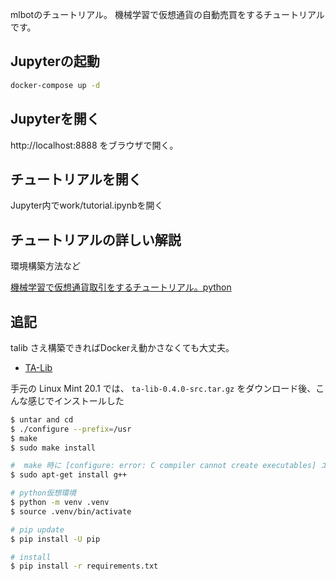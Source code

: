 mlbotのチュートリアル。
機械学習で仮想通貨の自動売買をするチュートリアルです。

## Jupyterの起動

```bash
docker-compose up -d
```

## Jupyterを開く

http://localhost:8888 をブラウザで開く。

## チュートリアルを開く

Jupyter内でwork/tutorial.ipynbを開く

## チュートリアルの詳しい解説

環境構築方法など

[機械学習で仮想通貨取引をするチュートリアル。python](https://qiita.com/richmanbtc/items/05916384bf9d2b1e2f35)


## 追記

talib さえ構築できればDockerえ動かさなくても大丈夫。
- [TA-Lib](https://mrjbq7.github.io/ta-lib/install.html)

手元の Linux Mint 20.1 では、
`ta-lib-0.4.0-src.tar.gz` をダウンロード後、こんな感じでインストールした

```bash
$ untar and cd
$ ./configure --prefix=/usr
$ make
$ sudo make install

#  make 時に [configure: error: C compiler cannot create executables] エラーが出た場合のみ
$ sudo apt-get install g++ 

# python仮想環境
$ python -m venv .venv
$ source .venv/bin/activate

# pip update
$ pip install -U pip 

# install 
$ pip install -r requirements.txt
``` 

